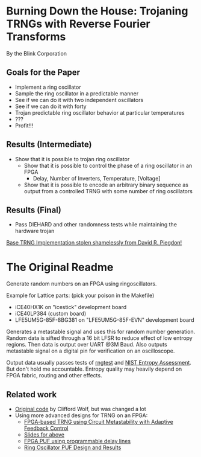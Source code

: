 Burning Down the House: Trojaning TRNGs with Reverse Fourier Transforms
=======================================================================

By the Blink Corporation

Goals for the Paper
-------------------

- Implement a ring oscillator
- Sample the ring oscillator in a predictable manner
- See if we can do it with two independent oscillators
- See if we can do it with forty
- Trojan predictable ring oscillator behavior at particular temperatures
- ???
- Profit!!!

Results (Intermediate)
----------------------

- Show that it is possible to trojan ring oscillator
  - Show that it is possible to control the phase of a ring oscillator in an FPGA
    - Delay, Number of Inverters, Temperature, [Voltage]
  - Show that it is possible to encode an arbitrary binary sequence as output from a controlled
    TRNG with some number of ring oscillators

Results (Final)
---------------
  - Pass DIEHARD and other randomness tests while maintaining the hardware trojan

[Base TRNG Implementation stolen shamelessly from David R. Piegdon!](https://github.com/dpiegdon/ringoscillator)

The Original Readme 
==================

Generate random numbers on an FPGA using ringoscillators.

Example for Lattice parts:
(pick your poison in the Makefile)

* iCE40HX1K on "icestick" development board
* iCE40LP384 (custom board)
* LFE5UM5G-85F-8BG381 on "LFE5UM5G-85F-EVN" development board


Generates a metastable signal and uses this for random number generation.
Random data is sifted through a 16 bit LFSR to reduce effect of low entropy regions.
Then data is output over UART @3M Baud.
Also outputs metastable signal on a digital pin for verification on an oscilloscope.

Output data usually passes tests of [rngtest](https://linux.die.net/man/1/rngtest) and 
[NIST Entropy Assessment](https://github.com/usnistgov/SP800-90B_EntropyAssessment).
But don't hold me accountable. Entropy quality may heavily depend on FPGA fabric, routing and other effects.


Related work
------------

* [Original code](http://svn.clifford.at/handicraft/2015/ringosc/) by Clifford Wolf, but was changed a lot
* Using more advanced designs for TRNG on an FPGA:
  - [FPGA-based TRNG using Circuit Metastability with Adaptive Feedback Control](https://people.csail.mit.edu/devadas/pubs/ches-fpga-random.pdf)
  - [Slides for above](https://www.iacr.org/workshops/ches/ches2011/presentations/Session%201/CHES2011_Session1_2.pdf)
  - [FPGA PUF using programmable delay lines](https://www.researchgate.net/publication/224218293_FPGA_PUF_using_programmable_delay_lines)
  - [Ring Oscillator PUF Design and Results](http://class.ece.iastate.edu/cpre583/project_presentations/PUFs_report.pdf)

